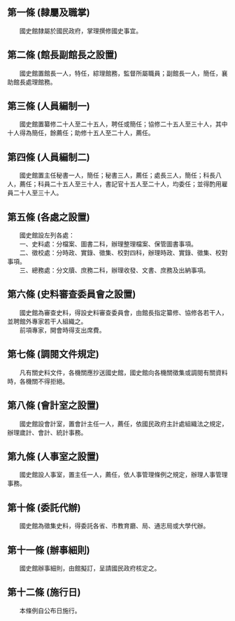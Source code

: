 第一條 (隸屬及職掌)
-------------------
　　國史館隸屬於國民政府，掌理撰修國史事宜。  


第二條 (館長副館長之設置)
-------------------------
　　國史館置館長一人，特任，綜理館務，監督所屬職員；副館長一人，簡任，襄助館長處理館務。  


第三條 (人員編制一)
-------------------
　　國史館置纂修二十人至二十五人，聘任或簡任；協修二十五人至三十人，其中十人得為簡任，餘薦任；助修十五人至二十人，薦任。  


第四條 (人員編制二)
-------------------
　　國史館置主任秘書一人，簡任；秘書三人，薦任；處長三人，簡任；科長八人，薦任；科員二十五人至三十人，書記官十五人至二十人，均委任；並得酌用雇員二十人至三十人。  


第五條 (各處之設置)
-------------------
　　國史館設左列各處：  
　　一、史料處：分檔案、圖書二科，辦理整理檔案、保管圖書事項。  
　　二、徵校處：分時政、實錄、徵集、校對四科，辦理時政、實錄、徵集、校對事項。  
　　三、總務處：分文牘、庶務二科，辦理收發、文書、庶務及出納事項。  


第六條 (史料審查委員會之設置)
-----------------------------
　　國史館為審查史料，得設史料審查委員會，由館長指定纂修、協修各若干人，並聘館外專家若干人組織之。  
　　前項專家，開會時得支出席費。  


第七條 (調閱文件規定)
---------------------
　　凡有關史料文件，各機關應抄送國史館，國史館向各機關徵集或調閱有關資料時，各機關不得拒絕。  


第八條 (會計室之設置)
---------------------
　　國史館設會計室，置會計主任一人，薦任，依國民政府主計處組織法之規定，辦理歲計、會計、統計事務。  


第九條 (人事室之設置)
---------------------
　　國史館設人事室，置主任一人，薦任，依人事管理條例之規定，辦理人事管理事務。  


第十條 (委託代辦)
-----------------
　　國史館為徵集史料，得委託各省、市教育廳、局、通志局或大學代辦。  


第十一條 (辦事細則)
-------------------
　　國史館辦事細則，由館擬訂，呈請國民政府核定之。  


第十二條 (施行日)
-----------------
　　本條例自公布日施行。